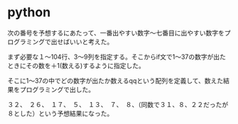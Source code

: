 # python

次の番号を予想するにあたって、一番出やすい数字～七番目に出やすい数字をプログラミングで出せばいいと考えた。

まず必要な１～104行、3～9列を指定する。そこからif文で1～37の数字が出たときにその数を＋1(数える)するように指定した。

そこに1～37の中でどの数字が出たか数えるqqという配列を定義して、数えた結果をプログラミングで出した。

３２、　２６、　１７、　５、　１３、　７、　８、（同数で３１、８、２２だったが８とした）という予想結果になった。

